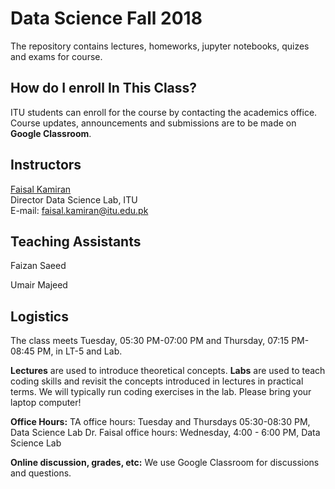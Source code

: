 # Data Science Fall 2018

The repository contains lectures, homeworks, jupyter notebooks, quizes and exams for course.

## How do I enroll In This Class?

ITU students can enroll for the course by contacting the academics office.<br>
Course updates, announcements and submissions are to be made on **Google Classroom**.<br> 

## Instructors

[Faisal Kamiran](https://itu.edu.pk/faculty-itu/dr-faisal-kamiran/)<br>
Director Data Science Lab, ITU<br>
E-mail: faisal.kamiran@itu.edu.pk

## Teaching Assistants

Faizan Saeed

Umair Majeed

## Logistics

The class meets Tuesday, 05:30 PM-07:00 PM and Thursday, 07:15 PM-08:45 PM, in LT-5 and Lab.

**Lectures** are used to introduce theoretical concepts. 
**Labs** are used to teach coding skills and revisit the concepts introduced in lectures in practical terms. We will typically run coding exercises in the lab. Please bring your laptop computer!

**Office Hours:** 
TA office hours: Tuesday and Thursdays 05:30-08:30 PM, Data Science Lab
Dr. Faisal office hours: Wednesday, 4:00 - 6:00 PM, Data Science Lab

**Online discussion, grades, etc:** We use Google Classroom for discussions and questions.
